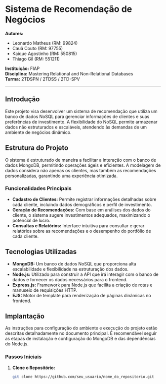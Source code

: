 # Sistema de Recomendação de Negócios

**Autores:**
- Leonardo Matheus (RM: 99824)
- Cauã Couto (RM: 97755)
- Kaique Agostinho (RM: 550815)
- Thiago Gil (RM: 551211)

**Instituição:** FIAP  
**Disciplina:** Mastering Relational and Non-Relational Databases  
**Turma:** 2TDSPN / 2TDSS / 2TD-SPV  


---

## Introdução

Este projeto visa desenvolver um sistema de recomendação que utiliza um banco de dados NoSQL para gerenciar informações de clientes e suas preferências de investimento. A flexibilidade do NoSQL permite armazenar dados não estruturados e escaláveis, atendendo às demandas de um ambiente de negócios dinâmico.

## Estrutura do Projeto

O sistema é estruturado de maneira a facilitar a interação com o banco de dados MongoDB, permitindo operações ágeis e eficientes. A modelagem de dados considera não apenas os clientes, mas também as recomendações personalizadas, garantindo uma experiência otimizada.

### Funcionalidades Principais

- **Cadastro de Clientes:** Permite registrar informações detalhadas sobre cada cliente, incluindo dados demográficos e perfil de investimento.
- **Geração de Recomendações:** Com base em análises dos dados do cliente, o sistema sugere investimentos adequados, maximizando o potencial de lucro.
- **Consultas e Relatórios:** Interface intuitiva para consultar e gerar relatórios sobre as recomendações e o desempenho do portfólio de cada cliente.

## Tecnologias Utilizadas

- **MongoDB:** Um banco de dados NoSQL que proporciona alta escalabilidade e flexibilidade na estruturação dos dados.
- **Node.js:** Utilizado para construir a API que irá interagir com o banco de dados e fornecer os dados necessários para o frontend.
- **Express.js:** Framework para Node.js que facilita a criação de rotas e manuseio de requisições HTTP.
- **EJS:** Motor de template para renderização de páginas dinâmicas no frontend.

## Implantação

As instruções para configuração do ambiente e execução do projeto estão descritas detalhadamente no documento principal. É recomendável seguir as etapas de instalação e configuração do MongoDB e das dependências do Node.js.

### Passos Iniciais

1. **Clone o Repositório:**
   ```bash
   git clone https://github.com/seu_usuario/nome_do_repositorio.git
